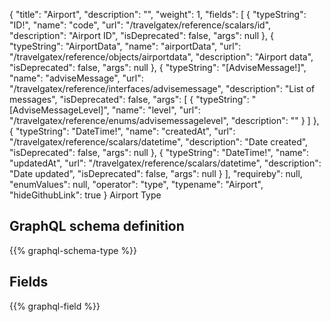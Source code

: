 {
  "title": "Airport",
  "description": "",
  "weight": 1,
  "fields": [
    {
      "typeString": "ID!",
      "name": "code",
      "url": "/travelgatex/reference/scalars/id",
      "description": "Airport ID",
      "isDeprecated": false,
      "args": null
    },
    {
      "typeString": "AirportData",
      "name": "airportData",
      "url": "/travelgatex/reference/objects/airportdata",
      "description": "Airport data",
      "isDeprecated": false,
      "args": null
    },
    {
      "typeString": "[AdviseMessage!]",
      "name": "adviseMessage",
      "url": "/travelgatex/reference/interfaces/advisemessage",
      "description": "List of messages",
      "isDeprecated": false,
      "args": [
        {
          "typeString": "[AdviseMessageLevel]",
          "name": "level",
          "url": "/travelgatex/reference/enums/advisemessagelevel",
          "description": ""
        }
      ]
    },
    {
      "typeString": "DateTime!",
      "name": "createdAt",
      "url": "/travelgatex/reference/scalars/datetime",
      "description": "Date created",
      "isDeprecated": false,
      "args": null
    },
    {
      "typeString": "DateTime!",
      "name": "updatedAt",
      "url": "/travelgatex/reference/scalars/datetime",
      "description": "Date updated",
      "isDeprecated": false,
      "args": null
    }
  ],
  "requireby": null,
  "enumValues": null,
  "operator": "type",
  "typename": "Airport",
  "hideGithubLink": true
}
Airport Type
## GraphQL schema definition

{{% graphql-schema-type %}}

## Fields

{{% graphql-field %}}
